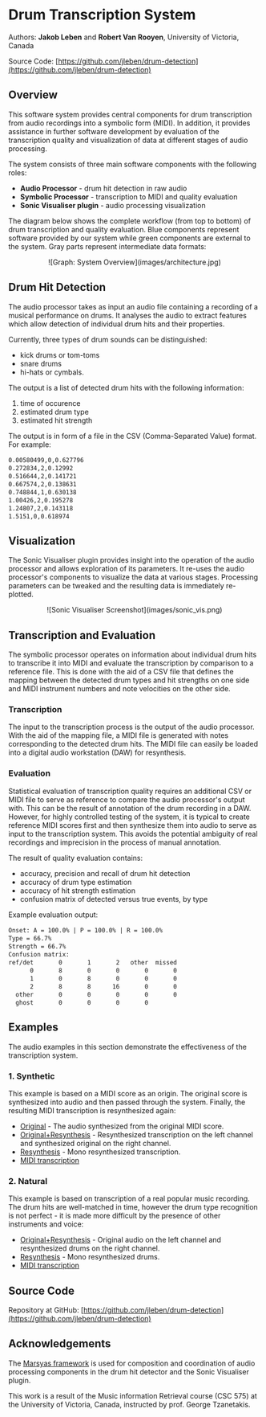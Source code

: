 ---
---

<link rel='stylesheet' href="css/style.css"/>

# Drum Transcription System

Authors: **Jakob Leben** and **Robert Van Rooyen**, University of Victoria,
Canada

Source Code: [https://github.com/jleben/drum-detection](https://github.com/jleben/drum-detection)

## Overview

This software system provides central components for drum transcription from
audio recordings into a symbolic form (MIDI). In addition, it provides
assistance in further software development by evaluation of the transcription
quality and visualization of data at different stages of audio processing.

The system consists of three main software components with the following roles:

- **Audio Processor** - drum hit detection in raw audio
- **Symbolic Processor** - transcription to MIDI and quality evaluation
- **Sonic Visualiser plugin** - audio processing visualization

The diagram below shows the complete workflow (from top to bottom) of
drum transcription and quality evaluation. Blue components represent
software provided by our system while green components are external to the
system. Gray parts represent intermediate data formats:

<div style="text-align:center" markdown="1">
![Graph: System Overview](images/architecture.jpg)
</div>

## Drum Hit Detection

The audio processor takes as input an audio file containing a recording of a
musical performance on drums. It analyses the audio to extract features which
allow detection of individual drum hits and their properties.

Currently, three types of drum sounds can be distinguished:

- kick drums or tom-toms
- snare drums
- hi-hats or cymbals.

The output is a list of detected drum hits with the following information:

1. time of occurence
2. estimated drum type
3. estimated hit strength

The output is in form of a file in the CSV (Comma-Separated Value) format. For
example:

    0.00580499,0,0.627796
    0.272834,2,0.12992
    0.516644,2,0.141721
    0.667574,2,0.138631
    0.748844,1,0.630138
    1.00426,2,0.195278
    1.24807,2,0.143118
    1.5151,0,0.618974

## Visualization

The Sonic Visualiser plugin provides insight into the operation of the audio
processor and allows exploration of its parameters. It re-uses the audio
processor\'s components to visualize the data at various stages.
Processing parameters can be tweaked and the resulting data is immediately
re-plotted.

<div style="text-align:center" markdown="1">
![Sonic Visualiser Screenshot](images/sonic_vis.png)
</div>

## Transcription and Evaluation

The symbolic processor operates on information about individual drum hits
to transcribe it into MIDI and evaluate the transcription by comparison
to a reference file. This is done with the aid of a CSV file that defines
the mapping between the detected drum types and hit strengths on one side
and MIDI instrument numbers and note velocities on the other side.

### Transcription

The input to the transcription process is the output of the audio processor.
With the aid of the mapping file, a MIDI file is generated with notes
corresponding to the detected drum hits. The MIDI file can easily be loaded into
a digital audio workstation (DAW) for resynthesis.

### Evaluation

Statistical evaluation of transcription quality requires an additional CSV or
MIDI file to serve as reference to compare the audio processor\'s output with.
This can be the result of annotation of the drum recording in a DAW. However,
for highly controlled testing of the system, it is typical to create reference
MIDI scores first and then synthesize them into audio to serve as input to the
transcription system. This avoids the potential ambiguity of real recordings and
imprecision in the process of manual annotation.

The result of quality evaluation contains:

- accuracy, precision and recall of drum hit detection
- accuracy of drum type estimation
- accuracy of hit strength estimation
- confusion matrix of detected versus true events, by type

Example evaluation output:

    Onset: A = 100.0% | P = 100.0% | R = 100.0%
    Type = 66.7%
    Strength = 66.7%
    Confusion matrix:
    ref/det       0       1       2   other  missed
          0       8       0       0       0       0
          1       0       8       0       0       0
          2       8       8      16       0       0
      other       0       0       0       0       0
      ghost       0       0       0       0

## Examples

The audio examples in this section demonstrate the effectiveness of the
transcription system.

### 1. Synthetic

This example is based on a MIDI score as an origin. The original score is
synthesized into audio and then passed through the system. Finally, the
resulting MIDI transcription is resynthesized again:

- [Original](audio/kshtc1203.wav) - The audio synthesized from the original MIDI
score.
- [Original+Resynthesis](audio/kshtc1203_resynthesis.wav) - Resynthesized
    transcription on the left channel and synthesized original on the right
    channel.
- [Resynthesis](audio/kshtc1203_resynthesis_only.wav) - Mono resynthesized transcription.
- [MIDI transcription](midi/kshtc1203_resynthesis.mid)

### 2. Natural

This example is based on transcription of a real popular music recording.
The drum hits are well-matched in time, however the drum type recognition is not
perfect - it is made more difficult by the presence of other instruments
and voice:

- [Original+Resynthesis](audio/country00063_resynth.wav) - Original audio
    on the left channel and resynthesized drums on the right channel.
- [Resynthesis](audio/country00063_resynth_only.wav) - Mono resynthesized drums.
- [MIDI transcription](midi/country00063_resynthesis.mid)

## Source Code

Repository at GitHub:
[https://github.com/jleben/drum-detection](https://github.com/jleben/drum-detection)

## Acknowledgements

The [Marsyas framework](http://marsyas.info/) is used for composition and
coordination of audio processing components in the drum hit detector and the
Sonic Visualiser plugin.

This work is a result of the Music information Retrieval course (CSC 575)
at the University of Victoria, Canada, instructed by prof. George Tzanetakis.

